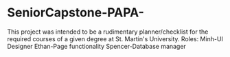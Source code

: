 # SeniorCapstone-PAPA-
This project was intended to be a rudimentary planner/checklist for the required courses of a given degree at St. Martin's University.
Roles:
Minh-UI Designer
Ethan-Page functionality
Spencer-Database manager
